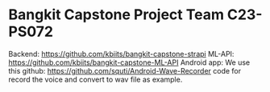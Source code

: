 # Bangkit Capstone Project Team C23-PS072
Backend: https://github.com/kbiits/bangkit-capstone-strapi
ML-API: https://github.com/kbiits/bangkit-capstone-ML-API
Android app: We use this github: https://github.com/squti/Android-Wave-Recorder code for record the voice and convert to wav file as example.
